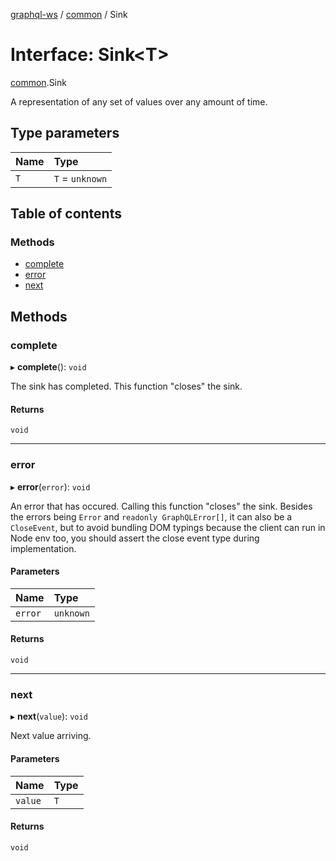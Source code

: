 [graphql-ws](../README.md) / [common](../modules/common.md) / Sink

# Interface: Sink<T\>

[common](../modules/common.md).Sink

A representation of any set of values over any amount of time.

## Type parameters

| Name | Type |
| :------ | :------ |
| `T` | `T` = `unknown` |

## Table of contents

### Methods

- [complete](common.sink.md#complete)
- [error](common.sink.md#error)
- [next](common.sink.md#next)

## Methods

### complete

▸ **complete**(): `void`

The sink has completed. This function "closes" the sink.

#### Returns

`void`

___

### error

▸ **error**(`error`): `void`

An error that has occured. Calling this function "closes" the sink.
Besides the errors being `Error` and `readonly GraphQLError[]`, it
can also be a `CloseEvent`, but to avoid bundling DOM typings because
the client can run in Node env too, you should assert the close event
type during implementation.

#### Parameters

| Name | Type |
| :------ | :------ |
| `error` | `unknown` |

#### Returns

`void`

___

### next

▸ **next**(`value`): `void`

Next value arriving.

#### Parameters

| Name | Type |
| :------ | :------ |
| `value` | `T` |

#### Returns

`void`
